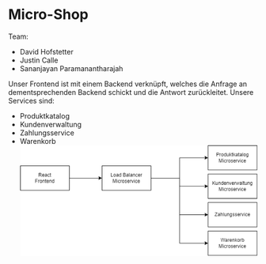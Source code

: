 # Micro-Shop

Team:
* David Hofstetter
* Justin Calle
* Sananjayan Paramanantharajah


Unser Frontend ist mit einem Backend verknüpft, welches die Anfrage an dementsprechenden Backend schickt und die Antwort zurückleitet.
Unsere Services sind:
* Produktkatalog
* Kundenverwaltung
* Zahlungsservice
* Warenkorb 
![microStructure](./asset/microStructure.png)